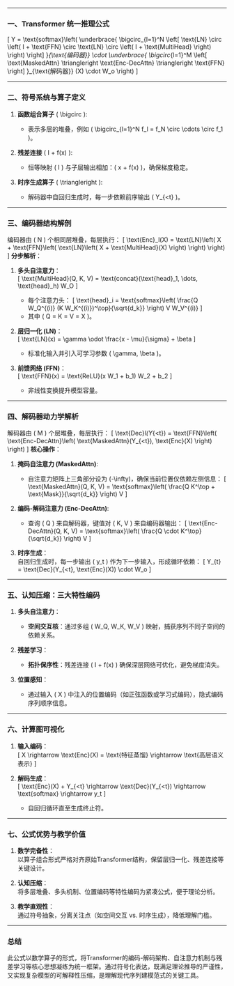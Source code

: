 

---

### **一、Transformer 统一推理公式**
\[
Y = \text{softmax}\left(
\underbrace{
\bigcirc_{l=1}^N \left[ \text{LN} \circ \left( I + \text{FFN} \circ \text{LN} \circ \left( I + \text{MultiHead} \right) \right) \right]
}_{\text{编码器}}
\cdot
\underbrace{
\bigcirc_{l=1}^M \left[ \text{MaskedAttn} \triangleright \text{Enc-DecAttn} \triangleright \text{FFN} \right]
}_{\text{解码器}}
(X) \cdot W_o
\right)
\]

---

### **二、符号系统与算子定义**
1. **函数组合算子** \( \bigcirc \):  
   - 表示多层的堆叠，例如 \( \bigcirc_{l=1}^N f_l = f_N \circ \cdots \circ f_1 \)。

2. **残差连接** \( I + f(x) \):  
   - 恒等映射 \( I \) 与子层输出相加：\( x + f(x) \)，确保梯度稳定。

3. **时序生成算子** \( \triangleright \):  
   - 解码器中自回归生成时，每一步依赖前序输出 \( Y_{<t} \)。

---

### **三、编码器结构解剖**
编码器由 \( N \) 个相同层堆叠，每层执行：
\[
\text{Enc}_l(X) = \text{LN}\left( X + \text{FFN}\left( \text{LN}\left( X + \text{MultiHead}(X) \right) \right) \right)
\]
**分步解析**：
1. **多头自注意力**：  
   \[
   \text{MultiHead}(Q, K, V) = \text{concat}(\text{head}_1, \dots, \text{head}_h) W_O
   \]
   - 每个注意力头：
   \[
   \text{head}_i = \text{softmax}\left( \frac{Q W_Q^{(i)} (K W_K^{(i)})^\top}{\sqrt{d_k}} \right) V W_V^{(i)}
   \]
   - 其中 \( Q = K = V = X \)。

2. **层归一化 (LN)**：  
   \[
   \text{LN}(x) = \gamma \odot \frac{x - \mu}{\sigma} + \beta
   \]
   - 标准化输入并引入可学习参数 \( \gamma, \beta \)。

3. **前馈网络 (FFN)**：  
   \[
   \text{FFN}(x) = \text{ReLU}(x W_1 + b_1) W_2 + b_2
   \]
   - 非线性变换提升模型容量。

---

### **四、解码器动力学解析**
解码器由 \( M \) 个层堆叠，每层执行：
\[
\text{Dec}_l(Y_{<t}) = \text{FFN}\left( \text{Enc-DecAttn}\left( \text{MaskedAttn}(Y_{<t}), \text{Enc}(X) \right) \right)
\]
**核心操作**：
1. **掩码自注意力 (MaskedAttn)**:  
   - 自注意力矩阵上三角部分设为 \(-\infty\)，确保当前位置仅依赖左侧信息：
   \[
   \text{MaskedAttn}(Q, K, V) = \text{softmax}\left( \frac{Q K^\top + \text{Mask}}{\sqrt{d_k}} \right) V
   \]

2. **编码-解码注意力 (Enc-DecAttn)**:  
   - 查询 \( Q \) 来自解码器，键值对 \( K, V \) 来自编码器输出：
   \[
   \text{Enc-DecAttn}(Q, K, V) = \text{softmax}\left( \frac{Q \cdot K^\top}{\sqrt{d_k}} \right) V
   \]

3. **时序生成**：  
   自回归生成时，每一步输出 \( y_t \) 作为下一步输入，形成循环依赖：
   \[
   Y_{t} = \text{Dec}(Y_{<t}, \text{Enc}(X)) \cdot W_o
   \]

---

### **五、认知压缩：三大特性编码**
1. **多头自注意力**：  
   - **空间交互核**：通过多组 \( W_Q, W_K, W_V \) 映射，捕获序列不同子空间的依赖关系。

2. **残差学习**：  
   - **拓扑保序性**：残差连接 \( I + f(x) \) 确保深层网络可优化，避免梯度消失。

3. **位置感知**：  
   - 通过输入 \( X \) 中注入的位置编码（如正弦函数或学习式编码），隐式编码序列顺序信息。

---

### **六、计算图可视化**
1. **输入编码**：  
   \[
   X \rightarrow \text{Enc}(X) = \text{特征蒸馏} \rightarrow \text{高层语义表示}
   \]

2. **解码生成**：  
   \[
   \text{Enc}(X) + Y_{<t} \rightarrow \text{Dec}(Y_{<t}) \rightarrow \text{softmax} \rightarrow y_t
   \]
   - 自回归循环直至生成终止符。

---

### **七、公式优势与教学价值**
1. **数学完备性**：  
   以算子组合形式严格对齐原始Transformer结构，保留层归一化、残差连接等关键设计。

2. **认知压缩**：  
   将多层堆叠、多头机制、位置编码等特性编码为紧凑公式，便于理论分析。

3. **教学直观性**：  
   通过符号抽象，分离关注点（如空间交互 vs. 时序生成），降低理解门槛。

---

### **总结**
此公式以数学算子的形式，将Transformer的编码-解码架构、自注意力机制与残差学习等核心思想凝练为统一框架。通过符号化表达，既满足理论推导的严谨性，又实现复杂模型的可解释性压缩，是理解现代序列建模范式的关键工具。